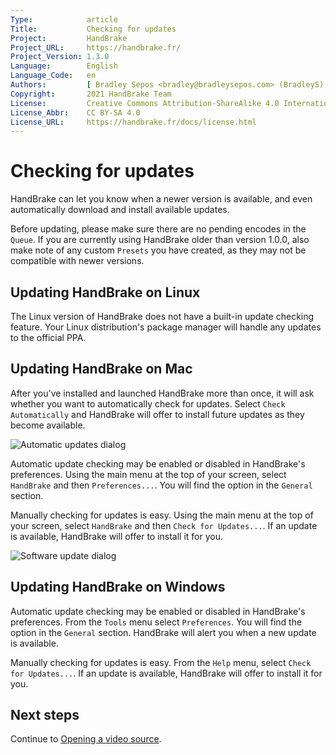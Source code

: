 ```yaml
---
Type:            article
Title:           Checking for updates
Project:         HandBrake
Project_URL:     https://handbrake.fr/
Project_Version: 1.3.0
Language:        English
Language_Code:   en
Authors:         [ Bradley Sepos <bradley@bradleysepos.com> (BradleyS) ]
Copyright:       2021 HandBrake Team
License:         Creative Commons Attribution-ShareAlike 4.0 International
License_Abbr:    CC BY-SA 4.0
License_URL:     https://handbrake.fr/docs/license.html
---
```


Checking for updates
====================

HandBrake can let you know when a newer version is available, and even automatically download and install available updates.

Before updating, please make sure there are no pending encodes in the `Queue`. If you are currently using HandBrake older than version 1.0.0, also make note of any custom `Presets` you have created, as they may not be compatible with newer versions.

<!-- .system-linux -->

## Updating HandBrake on Linux

The Linux version of HandBrake does not have a built-in update checking feature. Your Linux distribution's package manager will handle any updates to the official PPA.

<!-- /.system-linux -->
<!-- .system-macos -->

## Updating HandBrake on Mac

After you've installed and launched HandBrake more than once, it will ask whether you want to automatically check for updates. Select `Check Automatically` and HandBrake will offer to install future updates as they become available.

![Automatic updates dialog](../../images/mac/check-for-updates-automatically-1.1.0.png "Checking for updates automatically can help you stay up to date with the latest features and bug fixes.")

Automatic update checking may be enabled or disabled in HandBrake's preferences. Using the main menu at the top of your screen, select `HandBrake` and then `Preferences...`. You will find the option in the `General` section.

Manually checking for updates is easy. Using the main menu at the top of your screen, select `HandBrake` and then `Check for Updates...`. If an update is available, HandBrake will offer to install it for you.

![Software update dialog](../../images/mac/software-update-1.1.0.png "If an update is available, HandBrake will offer to install it for you.")

<!-- /.system-macos -->
<!-- .system-windows -->

## Updating HandBrake on Windows

Automatic update checking may be enabled or disabled in HandBrake's preferences. From the `Tools` menu select `Preferences`. You will find the option in the `General` section. HandBrake will alert you when a new update is available.

Manually checking for updates is easy. From the `Help` menu, select `Check for Updates...`. If an update is available, HandBrake will offer to install it for you.

<!-- /.system-windows -->

<!-- .continue -->

## Next steps

<!-- .success -->

Continue to [Opening a video source](../workflow/open-video-source.html).

<!-- /.success -->

<!-- /.continue -->

